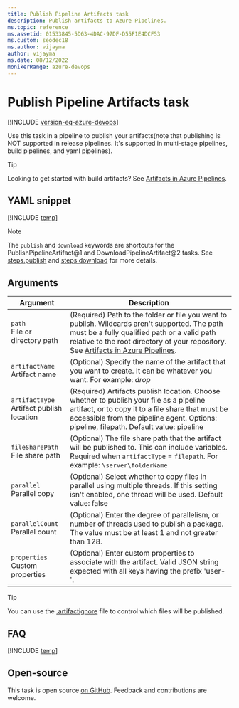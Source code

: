 ```yaml
---
title: Publish Pipeline Artifacts task
description: Publish artifacts to Azure Pipelines.
ms.topic: reference
ms.assetid: 01533845-5D63-4DAC-97DF-D55F1E4DCF53
ms.custom: seodec18
ms.author: vijayma
author: vijayma
ms.date: 08/12/2022
monikerRange: azure-devops
---
```


# Publish Pipeline Artifacts task

[!INCLUDE [version-eq-azure-devops](../../../includes/version-eq-azure-devops.md)]

Use this task in a pipeline to publish your artifacts(note that publishing is NOT supported in release pipelines. It's supported in multi-stage pipelines, build pipelines, and yaml pipelines).

> [!TIP]
> Looking to get started with build artifacts? See [Artifacts in Azure Pipelines](../../artifacts/pipeline-artifacts.md).

## YAML snippet

[!INCLUDE [temp](../includes/yaml/PublishPipelineArtifactV1.md)]

> [!NOTE]
> The `publish` and `download` keywords are shortcuts for the PublishPipelineArtifact@1 and DownloadPipelineArtifact@2 tasks. See [steps.publish](/azure/devops/pipelines/yaml-schema/steps-publish) and [steps.download](/azure/devops/pipelines/yaml-schema/steps-download) for more details.

## Arguments

| Argument | Description |
| -------- | ----------- |
| `path`<br/>File or directory path | (Required) Path to the folder or file you want to publish. Wildcards aren't supported. The path must be a fully qualified path or a valid path relative to the root directory of your repository. See [Artifacts in Azure Pipelines](../../artifacts/pipeline-artifacts.md). |
| `artifactName`<br/>Artifact name | (Optional) Specify the name of the artifact that you want to create. It can be whatever you want. For example: *drop* |
| `artifactType`<br/>Artifact publish location | (Required) Artifacts publish location. Choose whether to publish your file as a pipeline artifact, or to copy it to a file share that must be accessible from the pipeline agent. Options: pipeline, filepath. Default value: pipeline |
| `fileSharePath`<br/>File share path | (Optional) The file share path that the artifact will be published to. This can include variables. Required when `artifactType` = `filepath`. For example: `\server\folderName` |
| `parallel`<br/>Parallel copy | (Optional) Select whether to copy files in parallel using multiple threads. If this setting isn't enabled, one thread will be used. Default value: false|
| `parallelCount`<br/>Parallel count | (Optional) Enter the degree of parallelism, or number of threads used to publish a package. The value must be at least 1 and not greater than 128. |
| `properties`<br/>Custom properties | (Optional) Enter custom properties to associate with the artifact. Valid JSON string expected with all keys having the prefix 'user-'. |

> [!TIP]
> You can use the [.artifactignore](../../../artifacts/reference/artifactignore.md) file to control which files will be published.
## FAQ

<!-- BEGINSECTION class="md-qanda" -->

[!INCLUDE [temp](../includes/build-step-common-qa.md)]

<!-- ENDSECTION -->

## Open-source

This task is open source [on GitHub](https://github.com/Microsoft/azure-pipelines-tasks). Feedback and contributions are welcome.

